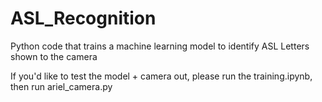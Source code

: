 # ASL_Recognition

Python code that trains a machine learning model to identify ASL Letters shown to the camera

If you'd like to test the model + camera out, please run the training.ipynb, then run ariel_camera.py
